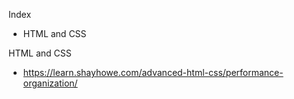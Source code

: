 
Index
* HTML and CSS

HTML and CSS
* https://learn.shayhowe.com/advanced-html-css/performance-organization/
